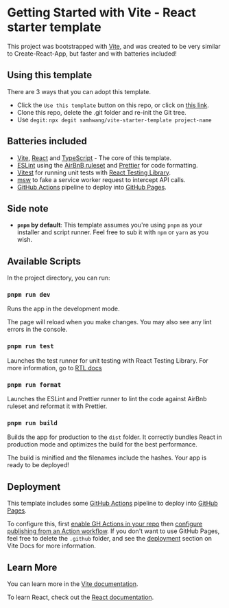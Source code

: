# Getting Started with Vite - React starter template

This project was bootstrapped with [Vite](https://vitejs.dev/guide/#scaffolding-your-first-vite-project), and was created
to be very similar to Create-React-App, but faster and with batteries included!

## Using this template

There are 3 ways that you can adopt this template.

- Click the `Use this template` button on this repo, or click on [this link](https://github.com/samhwang/vite-starter-template/generate).
- Clone this repo, delete the .git folder and re-init the Git tree.
- Use `degit`: `npx degit samhwang/vite-starter-template project-name`

## Batteries included

- [Vite](https://vitejs.dev/), [React](https://reactjs.org) and [TypeScript](https://www.typescriptlang.org/) - The core of this template.
- [ESLint](https://eslint.org/) using the [AirBnB ruleset](https://github.com/airbnb/javascript) and [Prettier](https://prettier.io/)
  for code formatting.
- [Vitest](https://vitest.dev/) for running unit tests with [React Testing Library](https://testing-library.com/docs/react-testing-library/intro/).
- [msw](https://mswjs.io/) to fake a service worker request to intercept API calls.
- [GitHub Actions](https://github.com/features/actions) pipeline to deploy into [GitHub Pages](https://pages.github.com/).

## Side note

- **`pnpm` by default**: This template assumes you're using `pnpm` as your installer and script runner. Feel free to sub it with `npm` or `yarn` as you wish.

## Available Scripts

In the project directory, you can run:

### `pnpm run dev`

Runs the app in the development mode.

The page will reload when you make changes.
You may also see any lint errors in the console.

### `pnpm run test`

Launches the test runner for unit testing with React Testing Library.
For more information, go to [RTL docs](https://testing-library.com/docs/react-testing-library/intro/)

### `pnpm run format`

Launches the ESLint and Prettier runner to lint the code against AirBnb ruleset and reformat it
with Prettier.

### `pnpm run build`

Builds the app for production to the `dist` folder.
It correctly bundles React in production mode and optimizes the build for the best performance.

The build is minified and the filenames include the hashes.
Your app is ready to be deployed!

## Deployment

This template includes some [GitHub Actions](https://github.com/features/actions) pipeline to deploy into [GitHub Pages](https://pages.github.com/).

To configure this, first [enable GH Actions in your repo](https://docs.github.com/en/repositories/managing-your-repositorys-settings-and-features/enabling-features-for-your-repository/managing-github-actions-settings-for-a-repository) then [configure publishing from an Action workflow](https://docs.github.com/en/pages/getting-started-with-github-pages/configuring-a-publishing-source-for-your-github-pages-site#publishing-with-a-custom-github-actions-workflow).
If you don't want to use GitHub Pages, feel free to delete the `.github` folder, and see the [deployment](https://vitejs.dev/guide/static-deploy.html) section on Vite Docs
for more information.

## Learn More

You can learn more in the [Vite documentation](https://vitejs.dev/guide/).

To learn React, check out the [React documentation](https://reactjs.org/).
